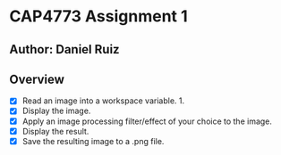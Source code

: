 # CAP4773 Assignment 1
## Author: Daniel Ruiz

## Overview
- [X] Read an image into a workspace variable.
      1. 
- [X] Display the image.
- [X] Apply an image processing filter/effect of your choice to the image.
- [X] Display the result.
- [X] Save the resulting image to a .png file.
